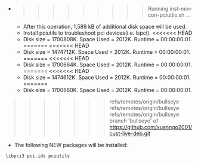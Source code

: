 * >>>>>>>>> Running inst-min-con-pciutils.sh ...
  * After this operation, 1,589 kB of additional disk space will be used.
  * Install pciutils to troubleshoot pci devices(i.e. lspci).
<<<<<<< HEAD
  * Disk size = 1700808K. Space Used = 2012K. Runtime = 00:00:00:01.
=======
<<<<<<< HEAD
  * Disk size = 1474712K. Space Used = 2012K. Runtime = 00:00:00:01.
=======
<<<<<<< HEAD
  * Disk size = 1700664K. Space Used = 2012K. Runtime = 00:00:00:01.
=======
<<<<<<< HEAD
  * Disk size = 1474612K. Space Used = 2012K. Runtime = 00:00:00:01.
=======
  * Disk size = 1700660K. Space Used = 2012K. Runtime = 00:00:00:01.
>>>>>>> refs/remotes/origin/bullseye
>>>>>>> refs/remotes/origin/bullseye
>>>>>>> refs/remotes/origin/bullseye
>>>>>>> branch 'bullseye' of https://github.com/xuanngo2001/cust-live-deb.git
  * The following NEW packages will be installed:
  ```bash
libpci3 pci.ids pciutils
  ```
